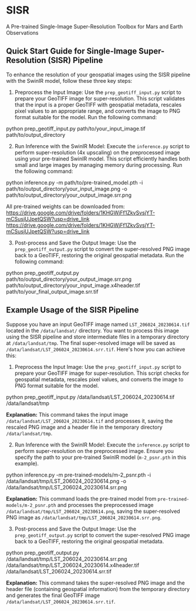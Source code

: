 # SISR
A Pre-trained Single-Image Super-Resolution Toolbox for Mars and Earth Observations

## Quick Start Guide for Single-Image Super-Resolution (SISR) Pipeline

To enhance the resolution of your geospatial images using the SISR pipeline with the SwinIR model, follow these three key steps:

1. Preprocess the Input Image:
   Use the `prep_geotiff_input.py` script to prepare your GeoTIFF image for super-resolution. This script validates that the input is a proper GeoTIFF with geospatial metadata, rescales pixel values to an appropriate range, and converts the image to PNG format suitable for the model. Run the following command:
   
python prep_geotiff_input.py path/to/your_input_image.tif path/to/output_directory

2. Run Inference with the SwinIR Model:
Execute the `inference.py` script to perform super-resolution (4x upscaling) on the preprocessed image using your pre-trained SwinIR model. This script efficiently handles both small and large images by managing memory during processing. Run the following command:

python inference.py -m path/to/pre-trained_model.pth -i path/to/output_directory/your_input_image.png -o path/to/output_directory/your_output_image.srr.png

All pre-trained weights can be downloaded from: https://drive.google.com/drive/folders/1KHGWjFf1ZkvSvsjYT-mCSusjUJpetQSW?usp=drive_link
https://drive.google.com/drive/folders/1KHGWjFf1ZkvSvsjYT-mCSusjUJpetQSW?usp=drive_link

3. Post-process and Save the Output Image:
Use the `prep_geotiff_output.py` script to convert the super-resolved PNG image back to a GeoTIFF, restoring the original geospatial metadata. Run the following command:

python prep_geotiff_output.py path/to/output_directory/your_output_image.srr.png path/to/output_directory/your_input_image.x4header.tif path/to/your_final_output_image.srr.tif

## Example Usage of the SISR Pipeline

Suppose you have an input GeoTIFF image named `LST_206024_20230614.tif` located in the `/data/landsat/` directory. You want to process this image using the SISR pipeline and store intermediate files in a temporary directory at `/data/landsat/tmp`. The final super-resolved image will be saved as `/data/landsat/LST_206024_20230614.srr.tif`. Here's how you can achieve this:

1. Preprocess the Input Image:
Use the `prep_geotiff_input.py` script to prepare your GeoTIFF image for super-resolution. This script checks for geospatial metadata, rescales pixel values, and converts the image to PNG format suitable for the model.

python prep_geotiff_input.py /data/landsat/LST_206024_20230614.tif /data/landsat/tmp

**Explanation:** This command takes the input image `/data/landsat/LST_206024_20230614.tif` and processes it, saving the rescaled PNG image and a header file in the temporary directory `/data/landsat/tmp`.

2. Run Inference with the SwinIR Model:
Execute the `inference.py` script to perform super-resolution on the preprocessed image. Ensure you specify the path to your pre-trained SwinIR model (`m-2_psnr.pth` in this example).

python inference.py -m pre-trained-models/m-2_psnr.pth -i /data/landsat/tmp/LST_206024_20230614.png -o /data/landsat/tmp/LST_206024_20230614.srr.png

**Explanation:** This command loads the pre-trained model from `pre-trained-models/m-2_psnr.pth` and processes the preprocessed image `/data/landsat/tmp/LST_206024_20230614.png`, saving the super-resolved PNG image as `/data/landsat/tmp/LST_206024_20230614.srr.png`.

3. Post-process and Save the Output Image:
Use the `prep_geotiff_output.py` script to convert the super-resolved PNG image back to a GeoTIFF, restoring the original geospatial metadata.

python prep_geotiff_output.py /data/landsat/tmp/LST_206024_20230614.srr.png /data/landsat/tmp/LST_206024_20230614.x4header.tif /data/landsat/LST_206024_20230614.srr.tif

**Explanation:** This command takes the super-resolved PNG image and the header file (containing geospatial information) from the temporary directory and generates the final GeoTIFF image `/data/landsat/LST_206024_20230614.srr.tif`.
